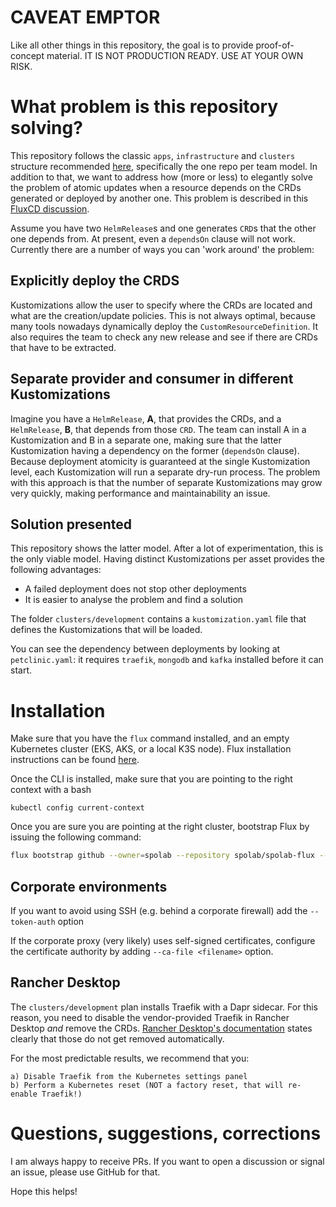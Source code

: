 # CAVEAT EMPTOR

Like all other things in this repository, the goal is to provide proof-of-concept material. IT IS NOT PRODUCTION READY. USE AT YOUR OWN RISK.

# What problem is this repository solving?

This repository follows the classic `apps`, `infrastructure` and `clusters` structure recommended [here](https://fluxcd.io/flux/guides/repository-structure/), specifically the one repo per team model. In addition to that, we want to address how (more or less) to elegantly solve the problem of atomic updates when a resource depends on the CRDs generated or deployed by another one. This problem is described in this [FluxCD discussion](https://github.com/fluxcd/flux2/discussions/1311). 

Assume you have two `HelmRelease`s and one generates `CRD`s that the other one depends from. At present, even a `dependsOn` clause will not work. Currently there are a number of ways you can 'work around' the problem:

 ## Explicitly deploy the CRDS

 Kustomizations allow the user to specify where the CRDs are located and what are the creation/update policies. This is not always optimal, because many tools nowadays dynamically deploy the `CustomResourceDefinition`. It also requires the team to check any new release and see if there are CRDs that have to be extracted.
 
 ## Separate provider and consumer in different Kustomizations 
 
 Imagine you have a `HelmRelease`, **A**, that provides the CRDs, and a `HelmRelease`, **B**, that depends from those `CRD`. The team can install A in a Kustomization and B in a separate one, making sure that the latter Kustomization having a dependency on the former (`dependsOn` clause). Because deployment atomicity is guaranteed at the single Kustomization level, each Kustomization will run a separate dry-run process. The problem with this approach is that the number of separate Kustomizations may grow very quickly, making performance and maintainability an issue.

## Solution presented

This repository shows the latter model. After a lot of experimentation, this is the only viable model. Having distinct Kustomizations per asset provides the following advantages:

 - A failed deployment does not stop other deployments
 - It is easier to analyse the problem and find a solution

The folder `clusters/development` contains a `kustomization.yaml` file that defines the Kustomizations that will be loaded.

You can see the dependency between deployments by looking at `petclinic.yaml`: it requires `traefik`, `mongodb` and `kafka` installed before it can start. 

# Installation

Make sure that you have the `flux` command installed, and an empty Kubernetes cluster (EKS, AKS, or a local K3S node). Flux installation instructions can be found [here](https://fluxcd.io/flux/installation/).

Once the CLI is installed, make sure that you are pointing to the right context with a 
 bash
 ```
 kubectl config current-context
 ```
 
Once you are sure you are pointing at the right cluster, bootstrap Flux by issuing the following command: 

```bash
flux bootstrap github --owner=spolab --repository spolab/spolab-flux --path clusters/development --personal  
```

## Corporate environments

If you want to avoid using SSH (e.g. behind a corporate firewall) add the `--token-auth` option

If the corporate proxy (very likely) uses self-signed certificates, configure the certificate authority by adding `--ca-file <filename>` option.

## Rancher Desktop

The `clusters/development` plan installs Traefik with a Dapr sidecar. For this reason, you need to disable the vendor-provided Traefik in Rancher Desktop *and* remove the CRDs. [Rancher Desktop's documentation](https://docs.rancherdesktop.io/faq/#q-how-can-i-disable-traefik-and-will-doing-so-remove-traefik-resources) states clearly that those do not get removed automatically.

For the most predictable results, we recommend that you:

    a) Disable Traefik from the Kubernetes settings panel
    b) Perform a Kubernetes reset (NOT a factory reset, that will re-enable Traefik!)

# Questions, suggestions, corrections

I am always happy to receive PRs. If you want to open a discussion or signal an issue, please use GitHub for that.

Hope this helps!